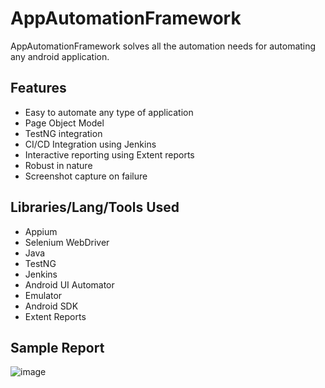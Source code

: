 # AppAutomationFramework

  AppAutomationFramework solves all the automation needs for automating any android application.

## Features

  * Easy to automate any type of application
  * Page Object Model
  * TestNG integration
  * CI/CD Integration using Jenkins
  * Interactive reporting using Extent reports
  * Robust in nature
  * Screenshot capture on failure
  
## Libraries/Lang/Tools Used

  * Appium
  * Selenium WebDriver
  * Java
  * TestNG
  * Jenkins
  * Android UI Automator
  * Emulator
  * Android SDK
  * Extent Reports
  
## Sample Report

![image](https://user-images.githubusercontent.com/29607333/89892350-248dd700-dbf4-11ea-99b0-4897cd8a58f2.png)

 


  
  
